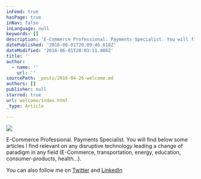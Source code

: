 ```yaml
---
inFeed: true
hasPage: true
inNav: false
inLanguage: null
keywords: []
description: 'E-Commerce Professional. Payments Specialist. You will find below some articles I find relevant on any disruptive technology leading a change of paradigm in any field (E-Commerce, transportation, energy, education, consumer-products, health...).'
datePublished: '2016-06-01T20:09:46.618Z'
dateModified: '2016-06-01T20:03:11.406Z'
title: ''
author:
  - name: ''
    url: ''
sourcePath: _posts/2016-04-26-welcome.md
authors: []
publisher: null
starred: true
url: welcome/index.html
_type: Article

---
```

![](https://the-grid-user-content.s3-us-west-2.amazonaws.com/475ba8b6-7503-412b-bcdf-0a258e74140d.jpg)

E-Commerce Professional. Payments Specialist. You will find below some articles I find relevant on any disruptive technology leading a change of paradigm in any field (E-Commerce, transportation, energy, education, consumer-products, health...).

You can also follow me on [Twitter][0] and [LinkedIn][1]

[0]: https://twitter.com/juliendemare
[1]: https://www.linkedin.com/in/juliendemare